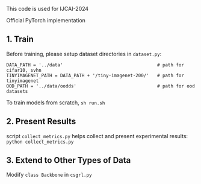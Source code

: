 This code is used for IJCAI-2024

Official PyTorch implementation

## 1. Train

Before training, please setup dataset directories in `dataset.py`:
```
DATA_PATH = '../data'                                   # path for cifar10, svhn
TINYIMAGENET_PATH = DATA_PATH + '/tiny-imagenet-200/'   # path for tinyimagenet 
OOD_PATH = '../data/oodds'                              # path for ood datasets
```

To train models from scratch, `sh run.sh`

## 2. Present Results

script `collect_metrics.py` helps collect and present experimental results: `python collect_metrics.py`

## 3.  Extend to Other Types of Data

Modify `class Backbone` in `csgrl.py`
